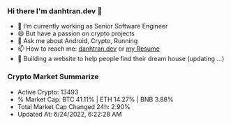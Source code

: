 ### Hi there I'm danhtran.dev 👋

- 🔭 I’m currently working as Senior Software Engineer
- 😄 But have a passion on crypto projects
- 💬 Ask me about Android, Crypto, Running 
- 📫 How to reach me: <a href="https://danhtran.dev" target="_blank">danhtran.dev</a> or <a href="Developer-Resume.pdf" target="_blank">my Resume</a>
- 🌱 Building a website to help people find their dream house (updating ...)

### Crypto Market Summarize
- Active Crypto: 13493
- % Market Cap: BTC 41.11% | ETH 14.27% | BNB 3.88%
- Total Market Cap Changed 24h: 2.90%
- Updated At: 6/24/2022, 6:22:28 AM
